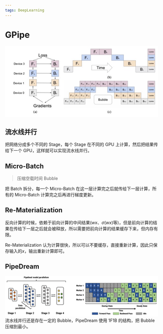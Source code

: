 ```yaml
---
tags: DeepLearning
---
```


# GPipe

![GPipe](../../../attachments/gpipe.png)

## 流水线并行

把网络分成多个不同的 Stage，每个 Stage 在不同的 GPU 上计算，然后把结果传给下一个 GPU，这样就可以实现流水线并行。

## Micro-Batch

> 压缩空载时间 Bubble

把 Batch 拆分，每一个 Micro-Batch 在这一层计算完之后就传给下一层计算，所有的 Micro-Batch 计算完之后再进行梯度更新。

## Re-Materialization

反向计算的时候，依赖于前向计算的中间结果($wx$、$\sigma(wx)$等)，但是前向计算的结果在传给下一层之后就会被释放，所以需要把前向计算的结果缓存下来，但内存有限。

Re-Materialization 认为计算很快，所以可以不要缓存，直接重新计算，因此只保存输入的$x$，输出重新计算即可。

## PipeDream

![PipeDream](../../../attachments/pipedream.png)
流水线并行还是存在一定的 Bubble，PipeDream 使用 1F1B 的结构，把 Bubble 压缩到最小。
